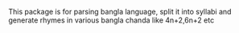 This package is for parsing bangla language, split it into syllabi and generate rhymes in various bangla chanda like 4n+2,6n+2 etc
